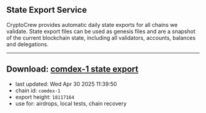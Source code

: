 ## State Export Service
CryptoCrew provides automatic daily state exports for all chains we validate. State export files can be used as genesis files and are a snapshot of the current blockchain state, including all validators, accounts, balances and delegations.

---
**Download: [comdex-1 state export](https://dl-eu2.ccvalidators.com/SERVICE/comdex/comdex-1_export_18117164.json)**
---

- last updated: Wed Apr 30 2025 11:39:50
- chain id: `comdex-1`
- export height: `18117164`
- use for: airdrops, local tests, chain recovery
